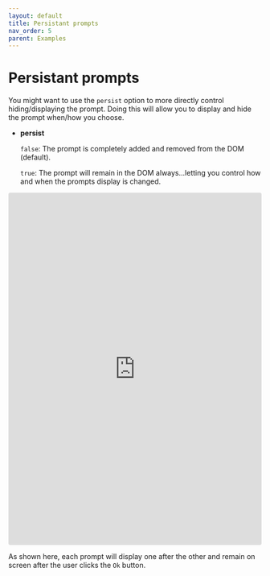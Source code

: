```yaml
---
layout: default
title: Persistant prompts
nav_order: 5
parent: Examples
---
```


# Persistant prompts

You might want to use the `persist` option to more directly control hiding/displaying the prompt. Doing this will allow you to display and hide the prompt when/how you choose.

- **persist**

  `false`: The prompt is completely added and removed from the DOM (default).

  `true`: The prompt will remain in the DOM always...letting you control how and when the prompts display is changed.

<iframe src="https://codesandbox.io/embed/useprompt-persistant-dd2wn?autoresize=1&fontsize=14&hidenavigation=1&theme=light&view=editor"
  style="width:100%; height:700px; border:0; border-radius: 4px; overflow:hidden;"
  title="usePrompt persistant"
  allow="accelerometer; ambient-light-sensor; camera; encrypted-media; geolocation; gyroscope; hid; microphone; midi; payment; usb; vr; xr-spatial-tracking"
  sandbox="allow-forms allow-modals allow-popups allow-presentation allow-same-origin allow-scripts"
></iframe>

As shown here, each prompt will display one after the other and remain on screen after the user clicks the `Ok` button.
